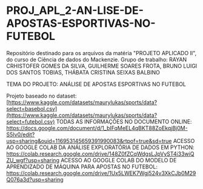 # PROJ_APL_2-AN-LISE-DE-APOSTAS-ESPORTIVAS-NO-FUTEBOL
Repositório destinado para os arquivos da matéria "PROJETO APLICADO II", do curso de Ciência de dados do Mackenzie. Grupo de trabalho: RAYAN CRHISTOFER GOMES DA SILVA, GUILHERME SOARES FROTA, BRUNO LUIGI DOS SANTOS TOBIAS, THÁBATA CRISTINA SEIXAS BALBINO

TEMA DO PROJETO: ANÁLISE DE APOSTAS ESPORTIVAS NO FUTEBOL

Projeto baseado no dataset: [https://www.kaggle.com/datasets/maurylukas/sports/data?select=basebol.csv](https://www.kaggle.com/datasets/maurylukas/sports/data?select=futebol.csv)
TODAS AS INFORMAÇÕES NO DOCUMENTO ONLINE: https://docs.google.com/document/d/1_bIFqMeEL4qBKT88ZoEkqjBj0M-S5Iv0/edit?usp=sharing&ouid=116953145659391990083&rtpof=true&sd=true
ACESSO AO GOOGLE COLAB DA ANÁLISE EXPLORATÓRIA DE DADOS EM PYTHON: https://colab.research.google.com/drive/148Z0fZCqWdgsLJpVyST4i33wiQZU_wgf?usp=sharing
ACESSO AO GOOGLE COLAB DO MODELO DE APRENDIZADO DE MÁQUINA PARA APOSTAS NO FUTEBOL: https://colab.research.google.com/drive/1Ux5LWEK7Wgj524v3XkCJb0M29Q076a3d?usp=sharing
